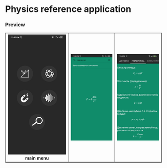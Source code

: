 # Physics reference application
<h3>Preview</h3>
<table border=1><th><img src="1.jpg">main menu</th><th><img src="2.jpg"></th><th><img src="3.jpg"></th></table>
